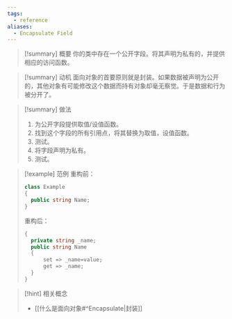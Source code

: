 ```yaml
---
tags:
  - reference
aliases:
  - Encapsulate Field
---
```

> [!summary] 概要
> 你的类中存在一个公开字段。将其声明为私有的，并提供相应的访问函数。

> [!summary] 动机
> 面向对象的首要原则就是封装。如果数据被声明为公开的，其他对象有可能修改这个数据而持有对象却毫无察觉。于是数据和行为被分开了。

> [!summary] 做法
> 1. 为公开字段提供取值/设值函数。
> 2. 找到这个字段的所有引用点，将其替换为取值，设值函数。
> 3. 测试。
> 4. 将字段声明为私有。
> 5. 测试。

> [!example] 范例
> 重构前：
> ```csharp
> class Example
> {
> 	public string Name;
> }
> ```
> 重构后：
> ```csharp
> {
> 	private string _name;
> 	public string Name 
> 	{
> 		set => _name=value;
> 		get => _name;
> 	}
> }
> ```

> [!hint] 相关概念
> - [[什么是面向对象#^Encapsulate|封装]]
